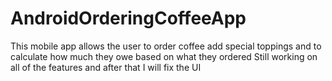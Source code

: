 # AndroidOrderingCoffeeApp
This mobile app allows the user to order coffee add special toppings and to calculate how much they owe based on what they ordered
Still working on all of the features and after that I will fix the UI
